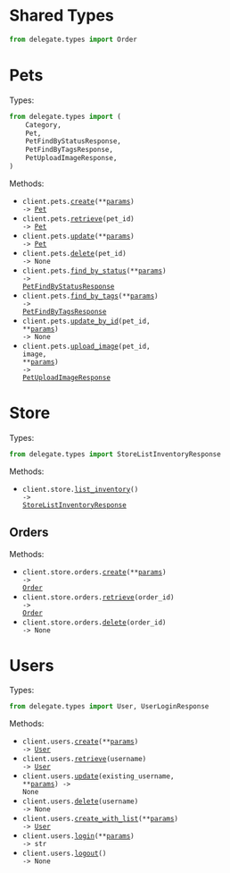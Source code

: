 # Shared Types

```python
from delegate.types import Order
```

# Pets

Types:

```python
from delegate.types import (
    Category,
    Pet,
    PetFindByStatusResponse,
    PetFindByTagsResponse,
    PetUploadImageResponse,
)
```

Methods:

- <code title="post /pet">client.pets.<a href="./src/delegate/resources/pets.py">create</a>(\*\*<a href="src/delegate/types/pet_create_params.py">params</a>) -> <a href="./src/delegate/types/pet.py">Pet</a></code>
- <code title="get /pet/{petId}">client.pets.<a href="./src/delegate/resources/pets.py">retrieve</a>(pet_id) -> <a href="./src/delegate/types/pet.py">Pet</a></code>
- <code title="put /pet">client.pets.<a href="./src/delegate/resources/pets.py">update</a>(\*\*<a href="src/delegate/types/pet_update_params.py">params</a>) -> <a href="./src/delegate/types/pet.py">Pet</a></code>
- <code title="delete /pet/{petId}">client.pets.<a href="./src/delegate/resources/pets.py">delete</a>(pet_id) -> None</code>
- <code title="get /pet/findByStatus">client.pets.<a href="./src/delegate/resources/pets.py">find_by_status</a>(\*\*<a href="src/delegate/types/pet_find_by_status_params.py">params</a>) -> <a href="./src/delegate/types/pet_find_by_status_response.py">PetFindByStatusResponse</a></code>
- <code title="get /pet/findByTags">client.pets.<a href="./src/delegate/resources/pets.py">find_by_tags</a>(\*\*<a href="src/delegate/types/pet_find_by_tags_params.py">params</a>) -> <a href="./src/delegate/types/pet_find_by_tags_response.py">PetFindByTagsResponse</a></code>
- <code title="post /pet/{petId}">client.pets.<a href="./src/delegate/resources/pets.py">update_by_id</a>(pet_id, \*\*<a href="src/delegate/types/pet_update_by_id_params.py">params</a>) -> None</code>
- <code title="post /pet/{petId}/uploadImage">client.pets.<a href="./src/delegate/resources/pets.py">upload_image</a>(pet_id, image, \*\*<a href="src/delegate/types/pet_upload_image_params.py">params</a>) -> <a href="./src/delegate/types/pet_upload_image_response.py">PetUploadImageResponse</a></code>

# Store

Types:

```python
from delegate.types import StoreListInventoryResponse
```

Methods:

- <code title="get /store/inventory">client.store.<a href="./src/delegate/resources/store/store.py">list_inventory</a>() -> <a href="./src/delegate/types/store_list_inventory_response.py">StoreListInventoryResponse</a></code>

## Orders

Methods:

- <code title="post /store/order">client.store.orders.<a href="./src/delegate/resources/store/orders.py">create</a>(\*\*<a href="src/delegate/types/store/order_create_params.py">params</a>) -> <a href="./src/delegate/types/shared/order.py">Order</a></code>
- <code title="get /store/order/{orderId}">client.store.orders.<a href="./src/delegate/resources/store/orders.py">retrieve</a>(order_id) -> <a href="./src/delegate/types/shared/order.py">Order</a></code>
- <code title="delete /store/order/{orderId}">client.store.orders.<a href="./src/delegate/resources/store/orders.py">delete</a>(order_id) -> None</code>

# Users

Types:

```python
from delegate.types import User, UserLoginResponse
```

Methods:

- <code title="post /user">client.users.<a href="./src/delegate/resources/users.py">create</a>(\*\*<a href="src/delegate/types/user_create_params.py">params</a>) -> <a href="./src/delegate/types/user.py">User</a></code>
- <code title="get /user/{username}">client.users.<a href="./src/delegate/resources/users.py">retrieve</a>(username) -> <a href="./src/delegate/types/user.py">User</a></code>
- <code title="put /user/{username}">client.users.<a href="./src/delegate/resources/users.py">update</a>(existing_username, \*\*<a href="src/delegate/types/user_update_params.py">params</a>) -> None</code>
- <code title="delete /user/{username}">client.users.<a href="./src/delegate/resources/users.py">delete</a>(username) -> None</code>
- <code title="post /user/createWithList">client.users.<a href="./src/delegate/resources/users.py">create_with_list</a>(\*\*<a href="src/delegate/types/user_create_with_list_params.py">params</a>) -> <a href="./src/delegate/types/user.py">User</a></code>
- <code title="get /user/login">client.users.<a href="./src/delegate/resources/users.py">login</a>(\*\*<a href="src/delegate/types/user_login_params.py">params</a>) -> str</code>
- <code title="get /user/logout">client.users.<a href="./src/delegate/resources/users.py">logout</a>() -> None</code>

